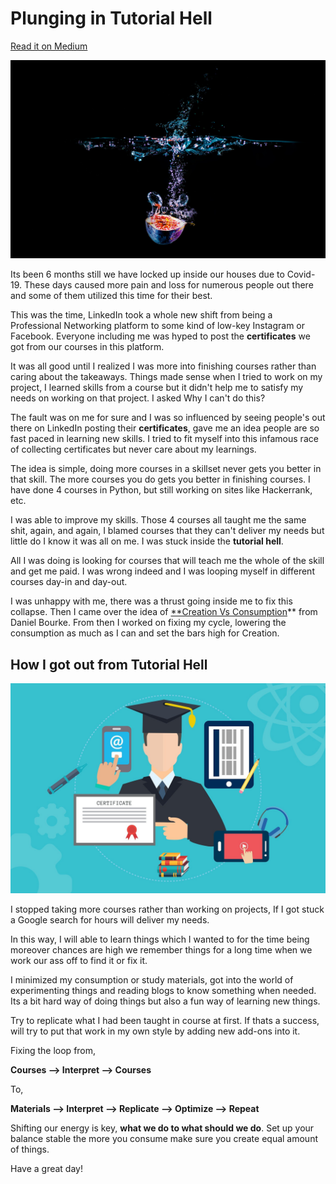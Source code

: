# Plunging in Tutorial Hell

[Read it on Medium](https://lnkd.in/gsFWG5Q)

![](/images/blog5-pic2.jpg )


Its been 6 months still we have locked up inside our houses due to Covid-19. These days caused more pain and loss for numerous people out there and some of them utilized this time for their best.

This was the time, LinkedIn took a whole new shift from being a Professional Networking platform to some kind of low-key Instagram or Facebook. Everyone including me was hyped to post the **certificates** we got from our courses in this platform. 

It was all good until I realized I was more into finishing courses rather than caring about the takeaways. Things made sense when I tried to work on my project, I learned skills from a course but it didn't help me to satisfy my needs on working on that project. I asked Why I can't do this?

The fault was on me for sure and I was so influenced by seeing people's out there on LinkedIn posting their **certificates**, gave me an idea people are so fast paced in learning new skills. I tried to fit myself into this infamous race of collecting certificates but never care about my learnings.

The idea is simple, doing more courses in a skillset never gets you better in that skill. The more courses you do gets you better in finishing courses. I have done 4 courses in Python, but still working on sites like Hackerrank, etc.

I was able to improve my skills. Those 4 courses all taught me the same shit, again, and again, I blamed courses that they can't deliver my needs but little do I know it was all on me. I was stuck inside the **tutorial hell**.

All I was doing is looking for courses that will teach me the whole of the skill and get me paid. I was wrong indeed and I was looping myself in different courses day-in and day-out.

I was unhappy with me, there was a thrust going inside me to fix this collapse. Then I came over the idea of [**Creation Vs Consumption](https://youtu.be/vKHJrTHB5rM)** from Daniel Bourke. From then I worked on fixing my cycle, lowering the consumption as much as I can and set the bars high for Creation.

## How I got out from Tutorial Hell

![](/images/blog5-pic1.jpg )


I stopped taking more courses rather than working on projects, If I got stuck a Google search for hours will deliver my needs.

In this way, I will able to learn things which I wanted to for the time being moreover chances are high we remember things for a long time when we work our ass off to find it or fix it.

I minimized my consumption or study materials, got into the world of experimenting things and reading blogs to know something when needed. Its a bit hard way of doing things but also a fun way of learning new things. 

Try to replicate what I had been taught in course at first. If thats a success, will try to put that work in my own style by adding new add-ons into it. 

Fixing the loop from, 

**Courses —> Interpret —> Courses** 

To,

**Materials —> Interpret —> Replicate —> Optimize —> Repeat** 

Shifting our energy is key, **what we do to what should we do**. Set up your balance stable the more you consume make sure you create equal amount of things. 

Have a great day!
